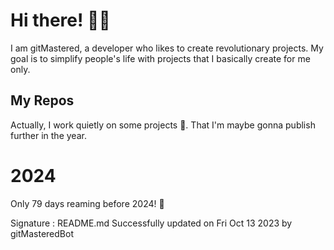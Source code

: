 
# Hi there! 🙋‍♂️
I am gitMastered, a developer who likes to create revolutionary projects.
My goal is to simplify people's life with projects that I basically create for me only.

## My Repos
Actually, I work quietly on some projects 👀. That I'm maybe gonna publish further in the year.

# 2024
Only 79 days reaming before 2024! 🙌

Signature : README.md Successfully updated on Fri Oct 13 2023 by gitMasteredBot

